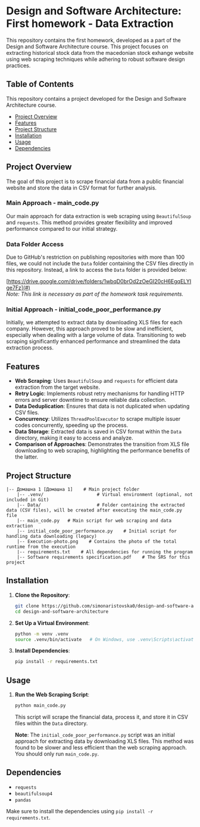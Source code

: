 # Design and Software Architecture: First homework - Data Extraction

This repository contains the first homework, developed as a part of the Design and Software Architecture course. This project focuses on extracting historical stock data from the macedonian stock exhange website using web scraping techniques while adhering to robust software design practices.

## Table of Contents

This repository contains a project developed for the Design and Software Architecture course.
  
- [Project Overview](#project-overview)
- [Features](#features)
- [Project Structure](#project-structure)
- [Installation](#installation)
- [Usage](#usage)
- [Dependencies](#dependencies)

## Project Overview

The goal of this project is to scrape financial data from a public financial website and store the data in CSV format for further analysis.

### Main Approach - main_code.py

Our main approach for data extraction is web scraping using `BeautifulSoup` and `requests`. This method provides greater flexibility and improved performance compared to our initial strategy.

### Data Folder Access
Due to GitHub's restriction on publishing repositories with more than 100 files, we could not include the `Data` folder containing the CSV files directly in this repository. Instead, a link to access the `Data` folder is provided below:

[https://drive.google.com/drive/folders/1wbqD0brOd2zOeGI20cH6EgqELYIge7Fz](#)  
*Note: This link is necessary as part of the homework task requirements.*

### Initial Approach - initial_code_poor_performance.py

Initially, we attempted to extract data by downloading XLS files for each company. However, this approach proved to be slow and inefficient, especially when dealing with a large volume of data. Transitioning to web scraping significantly enhanced performance and streamlined the data extraction process.

## Features

- **Web Scraping**: Uses `BeautifulSoup` and `requests` for efficient data extraction from the target website.
- **Retry Logic**: Implements robust retry mechanisms for handling HTTP errors and server downtime to ensure reliable data collection.
- **Data Deduplication**: Ensures that data is not duplicated when updating CSV files.
- **Concurrency**: Utilizes `ThreadPoolExecutor` to scrape multiple issuer codes concurrently, speeding up the process.
- **Data Storage**: Extracted data is saved in CSV format within the `Data` directory, making it easy to access and analyze.
- **Comparison of Approaches**: Demonstrates the transition from XLS file downloading to web scraping, highlighting the performance benefits of the latter.

## Project Structure

```
|-- Домашна 1 [Домашна 1]    # Main project folder
    |-- .venv/                    # Virtual environment (optional, not included in Git)
    |-- Data/                     # Folder containing the extracted data (CSV files), will be created after executing the main_code.py file
    |-- main_code.py   # Main script for web scraping and data extraction
    |-- initial_code_poor_performance.py    # Initial script for handling data downloading (legacy)
    |-- Execution-photo.png    # Contains the photo of the total runtime from the execution
    |-- requirements.txt    # All dependencies for running the program
    |-- Software requirements specification.pdf    # The SRS for this project
```

## Installation

1. **Clone the Repository**:
   ```bash
   git clone https://github.com/simonaristovska0/design-and-software-architecture.git
   cd design-and-software-architecture
   ```
2. **Set Up a Virtual Environment**:
   ```bash
   python -m venv .venv
   source .venv/bin/activate   # On Windows, use .venv\Scripts\activate
   ```
3. **Install Dependencies**:
   ```bash
   pip install -r requirements.txt
   ```

## Usage

1. **Run the Web Scraping Script**:

   ```bash
   python main_code.py
   ```

   This script will scrape the financial data, process it, and store it in CSV files within the `Data` directory.

   **Note**: The `initial_code_poor_performance.py` script was an initial approach for extracting data by downloading XLS files. This method was found to be slower and less efficient than the web scraping approach. You should only run `main_code.py`.

## Dependencies

- `requests`
- `beautifulsoup4`
- `pandas`

Make sure to install the dependencies using `pip install -r requirements.txt`.

